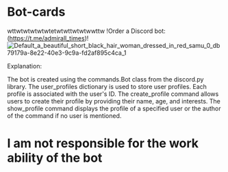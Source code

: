 # Bot-cards
wttwtwtwtwtwtetwtwttwtwtwwttw
!Order a Discord bot: (https://t.me/admirall_times)!
![Default_a_beautiful_short_black_hair_woman_dressed_in_red_samu_0_db79179a-8e22-40e3-9c9a-fd2af895c4ca_1](https://github.com/AndreMuhamed/Bot-cards/assets/128980327/21b230d2-3221-4692-a2e6-cb6ab89d0543)


Explanation:

The bot is created using the commands.Bot class from the discord.py library.
The user_profiles dictionary is used to store user profiles. Each profile is associated with the user's ID.
The create_profile command allows users to create their profile by providing their name, age, and interests.
The show_profile command displays the profile of a specified user or the author of the command if no user is mentioned.

# I am not responsible for the work ability of the bot
